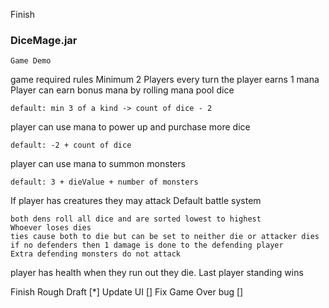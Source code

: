 Finish 

### DiceMage.jar
    Game Demo
game required rules
Minimum 2 Players
every turn the player earns 1 mana
Player can earn bonus mana by rolling mana pool dice

    default: min 3 of a kind -> count of dice - 2

player can use mana to power up and purchase more dice

    default: -2 + count of dice

player can use mana to summon monsters

    default: 3 + dieValue + number of monsters

If player has creatures they may attack
Default battle system

    both dens roll all dice and are sorted lowest to highest
    Whoever loses dies
    ties cause both to die but can be set to neither die or attacker dies
    if no defenders then 1 damage is done to the defending player
    Extra defending monsters do not attack

player has health when they run out they die. Last player standing wins


Finish Rough Draft [*]
Update UI []
Fix Game Over bug []
